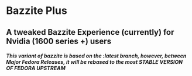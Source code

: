 # Bazzite Plus

## A tweaked Bazzite Experience (currently) for Nvidia (1600 series +) users


##### This variant of bazzite is based on the :latest branch, however, between Major Fedora Releases, it will be rebased to the most STABLE VERSION OF FEDORA UPSTREAM
